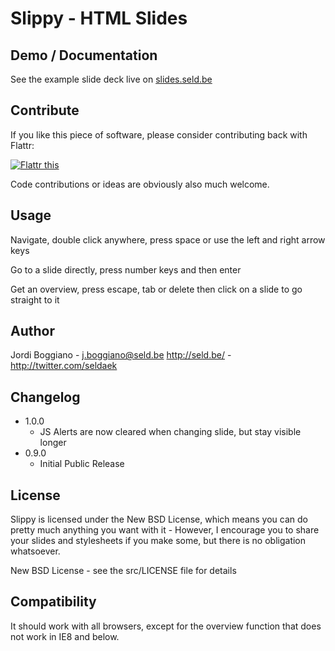 Slippy - HTML Slides
====================

Demo / Documentation
--------------------

See the example slide deck live on [slides.seld.be][1]

[1]: http://slides.seld.be/?file=2010-05-30+Example.html

Contribute
----------

If you like this piece of software, please consider contributing back with Flattr:

<a href="http://flattr.com/thing/14125/Slippy-HTML-Presentations" target="_blank"><img src="http://api.flattr.com/button/button-static-50x60.png" title="Flattr this" border="0" /></a>

Code contributions or ideas are obviously also much welcome.

Usage
-----

Navigate, double click anywhere, press space or use the left and right arrow keys

Go to a slide directly, press number keys and then enter

Get an overview, press escape, tab or delete then click on a slide to go straight to it

Author
------

Jordi Boggiano - <j.boggiano@seld.be>
<http://seld.be/> - <http://twitter.com/seldaek>

Changelog
---------

- 1.0.0
  - JS Alerts are now cleared when changing slide, but stay visible longer
- 0.9.0
  - Initial Public Release

License
-------

Slippy is licensed under the New BSD License, which means you can do pretty much anything you want with it - However, I encourage you to share your slides and stylesheets if you make some, but there is no obligation whatsoever.

New BSD License - see the src/LICENSE file for details

Compatibility
-------------

It should work with all browsers, except for the overview function that does not work in IE8 and below.
